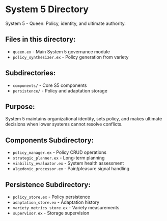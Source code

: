# System 5 Directory

System 5 - Queen: Policy, identity, and ultimate authority.

## Files in this directory:

- `queen.ex` - Main System 5 governance module
- `policy_synthesizer.ex` - Policy generation from variety

## Subdirectories:
- `components/` - Core S5 components
- `persistence/` - Policy and adaptation storage

## Purpose:
System 5 maintains organizational identity, sets policy, and makes ultimate decisions when lower systems cannot resolve conflicts.

## Components Subdirectory:
- `policy_manager.ex` - Policy CRUD operations
- `strategic_planner.ex` - Long-term planning
- `viability_evaluator.ex` - System health assessment
- `algedonic_processor.ex` - Pain/pleasure signal handling

## Persistence Subdirectory:
- `policy_store.ex` - Policy persistence
- `adaptation_store.ex` - Adaptation history
- `variety_metrics_store.ex` - Variety measurements
- `supervisor.ex` - Storage supervision